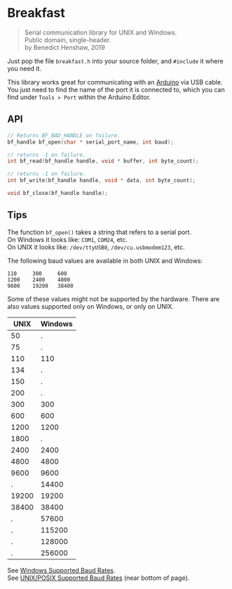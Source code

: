 # Breakfast
> Serial communication library for UNIX and Windows.\
> Public domain, single-header.\
> by Benedict Henshaw, 2019

Just pop the file `breakfast.h` into your source folder, and `#include` it where you need it.

This library works great for communicating with an [Arduino](https://www.arduino.cc/) via USB cable. You just need to find the name of the port it is connected to, which you can find under `Tools > Port` within the Arduino Editor.

## API
```C
// Returns BF_BAD_HANDLE on failure.
bf_handle bf_open(char * serial_port_name, int baud);

// returns -1 on failure.
int bf_read(bf_handle handle, void * buffer, int byte_count);

// returns -1 on failure.
int bf_write(bf_handle handle, void * data, int byte_count);

void bf_close(bf_handle handle);
```

## Tips
The function `bf_open()` takes a string that refers to a serial port.\
On Windows it looks like: `COM1`, `COM24`, etc.\
On UNIX it looks like: `/dev/ttyUSB0`, `/dev/cu.usbmodem123`, etc.

The following baud values are available in both UNIX and Windows:

```
110     300     600
1200    2400    4800
9600    19200   38400
```

Some of these values might not be supported by the hardware. There are also values supported only on Windows, or only on UNIX.

| UNIX  | Windows |
|-------|---------|
| 50    | .       |
| 75    | .       |
| 110   | 110     |
| 134   | .       |
| 150   | .       |
| 200   | .       |
| 300   | 300     |
| 600   | 600     |
| 1200  | 1200    |
| 1800  | .       |
| 2400  | 2400    |
| 4800  | 4800    |
| 9600  | 9600    |
| .     | 14400   |
| 19200 | 19200   |
| 38400 | 38400   |
| .     | 57600   |
| .     | 115200  |
| .     | 128000  |
| .     | 256000  |

See [Windows Supported Baud Rates](https://docs.microsoft.com/en-us/windows/desktop/api/winbase/ns-winbase-_dcb#members).\
See [UNIX/POSIX Supported Baud Rates](https://linux.die.net/man/3/termios) (near bottom of page).
